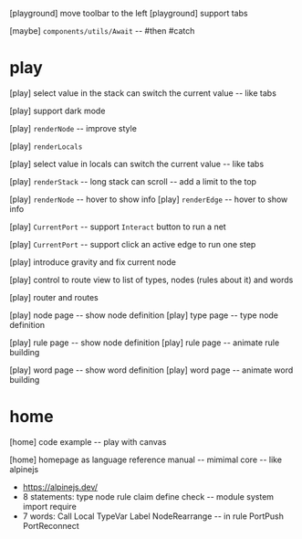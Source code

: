 [playground] move toolbar to the left
[playground] support tabs

[maybe] `components/utils/Await` -- #then #catch

# play

[play] select value in the stack can switch the current value -- like tabs

[play] support dark mode

[play] `renderNode` -- improve style

[play] `renderLocals`

[play] select value in locals can switch the current value -- like tabs

[play] `renderStack` -- long stack can scroll -- add a limit to the top

[play] `renderNode` -- hover to show info
[play] `renderEdge` -- hover to show info

[play] `CurrentPort` -- support `Interact` button to run a net

[play] `CurrentPort` -- support click an active edge to run one step

[play] introduce gravity and fix current node

[play] control to route view to list of types, nodes (rules about it) and words

[play] router and routes

[play] node page -- show node definition
[play] type page -- type node definition

[play] rule page -- show node definition
[play] rule page -- animate rule building

[play] word page -- show word definition
[play] word page -- animate word building

# home

[home] code example -- play with canvas

[home] homepage as language reference manual -- mimimal core -- like alpinejs

- https://alpinejs.dev/
- 8 statements: type node rule claim define check -- module system import require
- 7 words: Call Local TypeVar Label NodeRearrange -- in rule PortPush PortReconnect

